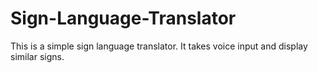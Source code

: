 # Sign-Language-Translator
This is a simple sign language translator. It takes voice input and display similar signs.
